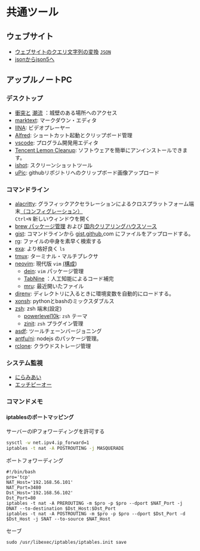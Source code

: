 # 共通ツール

## ウェブサイト

* [ウェブサイトのクエリ文字列の変換](https://www.convertonline.io/convert/query-string-to-json) [`JSON`](https://www.convertonline.io/convert/query-string-to-json)
* [jsonからjson5へ](https://jsonformatter.org/json5-formatter)

## アップルノートPC

### デスクトップ

* [衝突と](https://github.com/yichengchen/clashX) [潮流](https://t.me/chaoxi) ：城壁のある場所へのアクセス
* [marktext](https://marktext.app): マークダウン・エディタ
* [IINA](https://iina.io): ビデオプレーヤー
* [Alfred](https://www.alfredapp.com): ショートカット起動とクリップボード管理
* [vscode](https://code.visualstudio.com): プログラム開発用エディタ
* [Tencent Lemon Cleanup](https://lemon.qq.com): ソフトウェアを簡単にアンインストールできます。
* [ishot](https://apps.apple.com/cn/app/ishot-%E4%BC%98%E7%A7%80%E7%9A%84%E6%88%AA%E5%9B%BE%E5%BD%95%E5%B1%8F%E5%B7%A5%E5%85%B7/id1485844094?mt=12): スクリーンショットツール
* [uPic](https://github.com/gee1k/uPic): githubリポジトリへのクリップボード画像アップロード

### コマンドライン

* [alacritty](https://github.com/alacritty/alacritty): グラフィックアクセラレーションによるクロスプラットフォーム端末[（コンフィグレーション）](https://github.com/gcxfd/osx/blob/master/HOME/.config/alacritty/alacritty.yml)  
  `Ctrl+N` 新しいウィンドウを開く
* [brew パッケージ管理](https://brew.sh) および [国内クリアリングハウスソース](https://mirrors.tuna.tsinghua.edu.cn/help/homebrew)
* [gist](https://github.com/defunkt/gist): コマンドラインから [gist.github.](https://gist.github.com)com にファイルをアップロードする。
* [rg](https://github.com/BurntSushi/ripgrep): ファイルの中身を素早く検索する
* [exa](https://github.com/ogham/exa): より格好良く `ls`
* [tmux](https://www.ruanyifeng.com/blog/2019/10/tmux.html): ターミナル・マルチプレクサ
* [neovim](https://neovim.io): 現代版 `vim` [(構成](https://github.com/gcxfd/osx/tree/master/HOME/.config/nvim))
  * [dein](https://github.com/Shougo/dein.vim): `vim` パッケージ管理
  * [TabNine](https://www.tabnine.com) ：人工知能によるコード補完
  * [mru](https://github.com/yegappan/mru): 最近開いたファイル
* [direnv](https://direnv.net): ディレクトリに入るときに環境変数を自動的にロードする。
* [xonsh](https://xon.sh): pythonとbashのミックスダブルス
* [zsh](https://www.zsh.org): zsh 端末[(](https://github.com/gcxfd/osx/tree/master/HOME)設定)
  * [powerlevel10k](https://github.com/romkatv/powerlevel10k): `zsh` テーマ
  * [zinit](https://github.com/zdharma-continuum/zinit): `zsh` プラグイン管理
* [asdf](https://github.com/asdf-vm/asdf): ツールチェーンバージョニング
* [antfu/ni](https://www.npmjs.com/package/@antfu/ni): nodejs のパッケージ管理。
* [rclone](https://rclone.org): クラウドストレージ管理

### システム監視

* [にらみあい](https://nicolargo.github.io/glances)
* [エッチピーオー](https://htop.dev/)

### コマンドメモ

#### iptablesのポートマッピング

サーバーのIPフォワーディングを許可する

```bash
sysctl -w net.ipv4.ip_forward=1
iptables -t nat -A POSTROUTING -j MASQUERADE
```

ポートフォワーディング

```
#!/bin/bash
pro='tcp'
NAT_Host='192.168.56.101'
NAT_Port=3480
Dst_Host='192.168.56.102'
Dst_Port=80
iptables -t nat -A PREROUTING -m $pro -p $pro --dport $NAT_Port -j DNAT --to-destination $Dst_Host:$Dst_Port
iptables -t nat -A POSTROUTING -m $pro -p $pro --dport $Dst_Port -d $Dst_Host -j SNAT --to-source $NAT_Host
```

セーブ

```
sudo /usr/libexec/iptables/iptables.init save
```